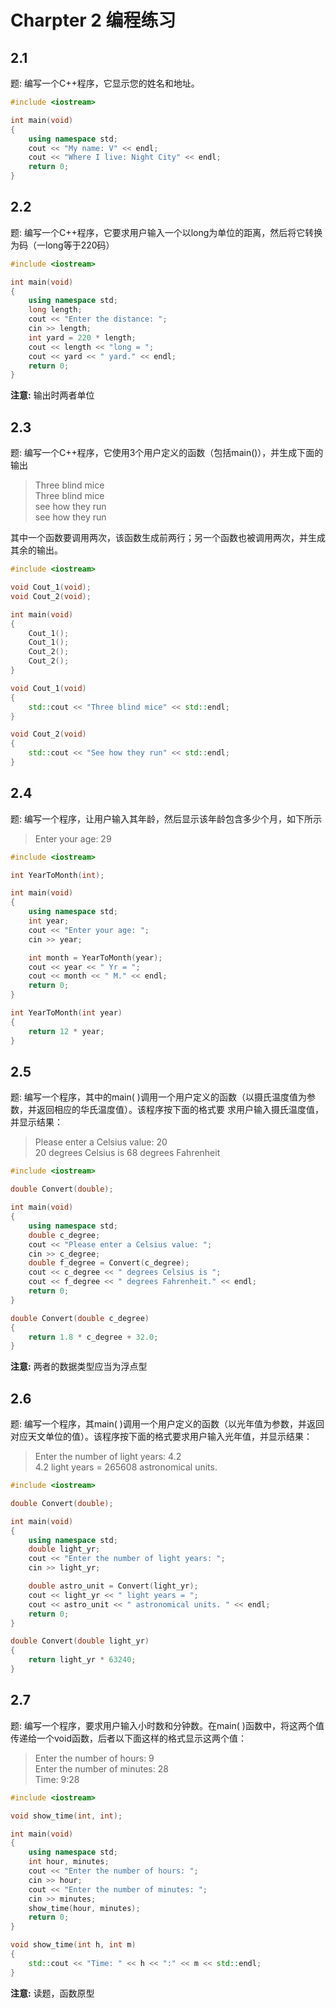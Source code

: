 # Charpter 2 编程练习

## 2.1 

题: 编写一个C++程序，它显示您的姓名和地址。

```c++
#include <iostream>

int main(void)
{
    using namespace std;
    cout << "My name: V" << endl;
    cout << "Where I live: Night City" << endl;
    return 0;
}
```

## 2.2

题: 编写一个C++程序，它要求用户输入一个以long为单位的距离，然后将它转换为码（一long等于220码）

```c++
#include <iostream>

int main(void)
{
    using namespace std;
    long length;
    cout << "Enter the distance: ";
    cin >> length;
    int yard = 220 * length;
    cout << length << "long = ";
    cout << yard << " yard." << endl;
    return 0;
}
```

**注意:** 输出时两者单位

## 2.3 

题: 编写一个C++程序，它使用3个用户定义的函数（包括main()），并生成下面的输出

> Three blind mice </br> Three blind mice </br> see how they run </br> see how they run </br>

其中一个函数要调用两次，该函数生成前两行；另一个函数也被调用两次，并生成其余的输出。

```c++
#include <iostream>

void Cout_1(void);
void Cout_2(void);

int main(void)
{
    Cout_1();
    Cout_1();
    Cout_2();
    Cout_2();
}

void Cout_1(void)
{
    std::cout << "Three blind mice" << std::endl;
}

void Cout_2(void)
{
    std::cout << "See how they run" << std::endl;
}
```

## 2.4

题: 编写一个程序，让用户输入其年龄，然后显示该年龄包含多少个月，如下所示

> Enter your age: 29

```c++
#include <iostream>

int YearToMonth(int);

int main(void)
{
    using namespace std;
    int year;
    cout << "Enter your age: ";
    cin >> year;

    int month = YearToMonth(year);
    cout << year << " Yr = ";
    cout << month << " M." << endl;
    return 0;
}

int YearToMonth(int year)
{
    return 12 * year;
}
```

## 2.5

题: 编写一个程序，其中的main( )调用一个用户定义的函数（以摄氏温度值为参数，并返回相应的华氏温度值）。该程序按下面的格式要 求用户输入摄氏温度值，并显示结果：

> Please enter a Celsius value: 20 </br> 20 degrees Celsius is 68 degrees Fahrenheit

```c++
#include <iostream>

double Convert(double);

int main(void)
{
    using namespace std;
    double c_degree;
    cout << "Please enter a Celsius value: ";
    cin >> c_degree;
    double f_degree = Convert(c_degree);
    cout << c_degree << " degrees Celsius is ";
    cout << f_degree << " degrees Fahrenheit." << endl;
    return 0;
}

double Convert(double c_degree)
{
    return 1.8 * c_degree + 32.0;
}
```

**注意:** 两者的数据类型应当为浮点型

## 2.6

题: 编写一个程序，其main( )调用一个用户定义的函数（以光年值为参数，并返回对应天文单位的值）。该程序按下面的格式要求用户输入光年值，并显示结果：

> Enter the number of light years: 4.2 </br> 4.2 light years = 265608 astronomical units.

```c++
#include <iostream>

double Convert(double);

int main(void)
{
    using namespace std;
    double light_yr;
    cout << "Enter the number of light years: ";
    cin >> light_yr;

    double astro_unit = Convert(light_yr);
    cout << light_yr << " light years = ";
    cout << astro_unit << " astronomical units. " << endl;
    return 0;
}

double Convert(double light_yr)
{
    return light_yr * 63240;
}
```

## 2.7

题: 编写一个程序，要求用户输入小时数和分钟数。在main( )函数中，将这两个值传递给一个void函数，后者以下面这样的格式显示这两个值：

> Enter the number of hours: 9 </br> Enter the number of minutes: 28 </br> Time: 9:28

```c++
#include <iostream>

void show_time(int, int);

int main(void)
{
    using namespace std;
    int hour, minutes;
    cout << "Enter the number of hours: ";
    cin >> hour;
    cout << "Enter the number of minutes: ";
    cin >> minutes;
    show_time(hour, minutes);
    return 0;
}

void show_time(int h, int m)
{
    std::cout << "Time: " << h << ":" << m << std::endl;
}
```

**注意:** 读题，函数原型